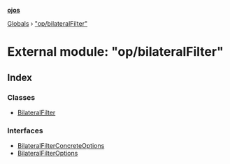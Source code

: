 **[ojos](../README.md)**

[Globals](../README.md) › ["op/bilateralFilter"](_op_bilateralfilter_.md)

# External module: "op/bilateralFilter"

## Index

### Classes

* [BilateralFilter](../classes/_op_bilateralfilter_.bilateralfilter.md)

### Interfaces

* [BilateralFilterConcreteOptions](../interfaces/_op_bilateralfilter_.bilateralfilterconcreteoptions.md)
* [BilateralFilterOptions](../interfaces/_op_bilateralfilter_.bilateralfilteroptions.md)